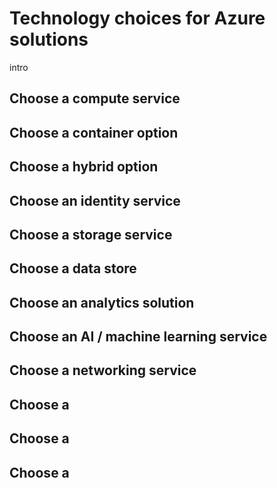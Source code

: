 # Technology choices for Azure solutions

intro 

## Choose a compute service

## Choose a container option

## Choose a hybrid option

## Choose an identity service

## Choose a storage service

## Choose a data store

## Choose an analytics solution

## Choose an AI / machine learning service

## Choose a networking service

## Choose a

## Choose a

## Choose a

